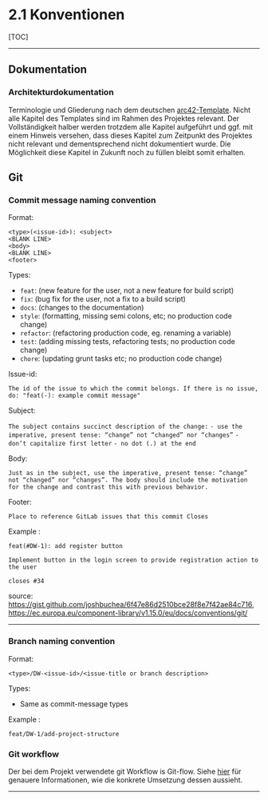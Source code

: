 # 2.1 Konventionen 

[TOC]

------

## Dokumentation

### Architekturdokumentation

Terminologie und Gliederung nach dem deutschen [arc42-Template](https://www.arc42.de/overview/). Nicht alle Kapitel des Templates sind im Rahmen des Projektes relevant. Der Vollständigkeit halber werden trotzdem alle Kapitel aufgeführt und ggf. mit einem Hinweis versehen, dass dieses Kapitel zum Zeitpunkt des Projektes nicht relevant und dementsprechend nicht dokumentiert wurde. Die Möglichkeit diese Kapitel in Zukunft noch zu füllen bleibt somit erhalten.

## Git

### Commit message naming convention

Format: 
```
<type>(<issue-id>): <subject>
<BLANK LINE>
<body>
<BLANK LINE>
<footer>
```

Types:

- `feat`: (new feature for the user, not a new feature for build script)
- `fix`: (bug fix for the user, not a fix to a build script)
- `docs`: (changes to the documentation)
- `style`: (formatting, missing semi colons, etc; no production code change)
- `refactor`: (refactoring production code, eg. renaming a variable)
- `test`: (adding missing tests, refactoring tests; no production code change)
- `chore`: (updating grunt tasks etc; no production code change)

Issue-id: 

 `The id of the issue to which the commit belongs. If there is no issue, do: "feat(-): example commit message"  `

Subject:

`The subject contains succinct description of the change:`
`- use the imperative, present tense: “change” not “changed” nor “changes”`
`- don’t capitalize first letter`
`- no dot (.) at the end`

Body: 

`Just as in the subject, use the imperative, present tense: “change” not “changed” nor “changes”. The body should include the motivation for the change and contrast this with previous behavior.`

Footer: 

`Place to reference GitLab issues that this commit Closes`

Example : 

```
feat(#DW-1): add register button 

Implement button in the login screen to provide registration action to the user

closes #34
```

source: https://gist.github.com/joshbuchea/6f47e86d2510bce28f8e7f42ae84c716, https://ec.europa.eu/component-library/v1.15.0/eu/docs/conventions/git/ 

----

### Branch naming convention

Format:

```
<type>/DW-<issue-id>/<issue-title or branch description>
```

Types:

- Same as commit-message types

Example :

```
feat/DW-1/add-project-structure
```

### Git workflow

Der bei dem Projekt verwendete git Workflow is Git-flow. Siehe [hier](https://www.atlassian.com/de/git/tutorials/comparing-workflows/gitflow-workflow) für genauere Informationen, wie die konkrete Umsetzung dessen aussieht.



----



